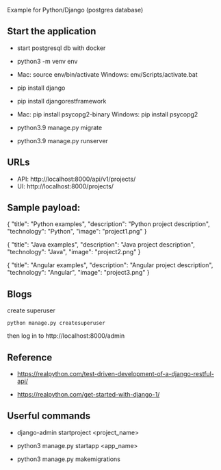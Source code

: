 Example for Python/Django (postgres database)

## Start the application

* start postgresql db with docker

* python3 -m venv env

* Mac: source env/bin/activate
  Windows: env/Scripts/activate.bat

* pip install django

* pip install djangorestframework

* Mac: pip install psycopg2-binary
  Windows: pip install psycopg2

* python3.9 manage.py migrate

* python3.9 manage.py runserver

## URLs
* API: http://localhost:8000/api/v1/projects/
* UI: http://localhost:8000/projects/

## Sample payload:

{
"title": "Python examples",
"description": "Python project description",
"technology": "Python",
"image": "project1.png"
}

{
"title": "Java examples",
"description": "Java project description",
"technology": "Java",
"image": "project2.png"
}

{
"title": "Angular examples",
"description": "Angular project description",
"technology": "Angular",
"image": "project3.png"
}

## Blogs
create superuser

```shell script
python manage.py createsuperuser
```

then log in to  http://localhost:8000/admin

## Reference

* https://realpython.com/test-driven-development-of-a-django-restful-api/

* https://realpython.com/get-started-with-django-1/

## Userful commands

* django-admin startproject <project_name>

* python3 manage.py startapp <app_name>

* python3 manage.py makemigrations